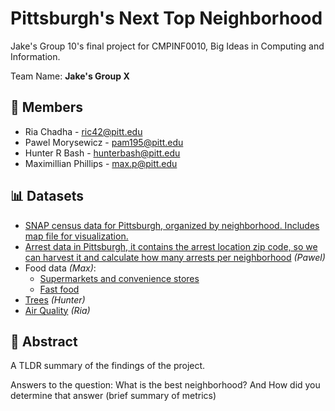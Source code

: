 # Pittsburgh's Next Top Neighborhood
Jake's Group 10's final project for CMPINF0010, Big Ideas in Computing and Information.

Team Name: **Jake's Group X**

## 👥 Members
- Ria Chadha - ric42@pitt.edu
- Pawel Morysewicz - pam195@pitt.edu
- Hunter R Bash - hunterbash@pitt.edu
- Maximillian Phillips - max.p@pitt.edu

## 📊 Datasets
- [SNAP census data for Pittsburgh, organized by neighborhood. Includes map file for visualization.](https://data.wprdc.org/dataset/neighborhoods-with-snap-data)
- [Arrest data in Pittsburgh, it contains the arrest location zip code, so we can harvest it and calculate how many arrests per neighborhood](https://data.wprdc.org/dataset/arrest-data) _(Pawel)_
- Food data _(Max)_:
    - [Supermarkets and convenience stores](https://data.wprdc.org/dataset/allegheny-county-supermarkets-convenience-stores)
    - [Fast food](https://data.wprdc.org/dataset/allegheny-county-fast-food)
- [Trees](https://data.wprdc.org/dataset/city-trees) _(Hunter)_
- [Air Quality](https://data.wprdc.org/dataset/allegheny-county-air-quality) _(Ria)_

## 📝 Abstract
A TLDR summary of the findings of the project. 

Answers to the question: What is the best neighborhood? And How did you determine that answer (brief summary of metrics)